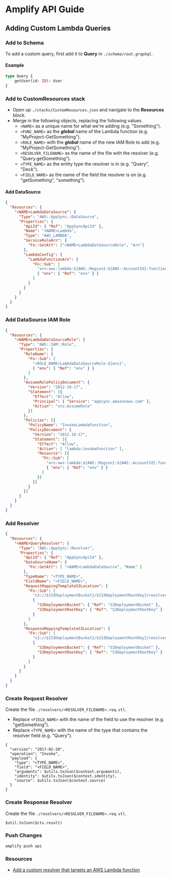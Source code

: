 # Amplify API Guide

## Adding Custom Lambda Queries
### Add to Schema
To add a custom query, first add it to **Query** in *`./schema/root.graphql`*.

#### Example
```graphql
type Query {
    getUser(id: ID): User
}
```

### Add to CustomResources stack
* Open up *`./stacks/CustomResources.json`* and navigate to the **Resources** block.
* Merge in the following objects, replacing the following values.
  * `<NAME>` as a unique name for what we're adding (e.g. "Something").
  * `<FUNC_NAME>` as the ***global*** name of the Lambda function (e.g. "MyProject-GetSomething").
  * `<ROLE_NAME>` with the ***global*** name of the new IAM Role to add (e.g. "MyProject-GetSomething").
  * `<RESOLVER_FILENAME>` as the name of the file with the resolver (e.g. "Query.getSomething").
  * `<TYPE_NAME>` as the entity type the resolver is in (e.g. "Query", "Deck").
  * `<FIELD_NAME>` as the name of the field the resolver is on (e.g. "getSomething", "something").

#### Add DataSource
```json
{
  "Resources": {
    "<NAME>LambdaDataSource": {
      "Type": "AWS::AppSync::DataSource",
      "Properties": {
        "ApiId": { "Ref": "AppSyncApiId" },
        "Name": "<NAME>Lambda",
        "Type": "AWS_LAMBDA",
        "ServiceRoleArn": {
          "Fn::GetAtt": ["<NAME>LambdaDataSourceRole", "Arn"]
        },
        "LambdaConfig": {
          "LambdaFunctionArn": {
            "Fn::Sub": [
              "arn:aws:lambda:${AWS::Region}:${AWS::AccountId}:function:<FUNC_NAME>-${env}",
              { "env": { "Ref": "env" } }
            ]
          }
        }
      }
    }
  }
}
```

### Add DataSource IAM Role
```json
{
  "Resources": {
    "<NAME>LambdaDataSourceRole": {
      "Type": "AWS::IAM::Role",
      "Properties": {
        "RoleName": { 
          "Fn::Sub": [
            "<ROLE_NAME>LambdaDataSourceRole-${env}", 
            { "env": { "Ref": "env" } } 
          ] 
        },
        "AssumeRolePolicyDocument": {
          "Version": "2012-10-17",
          "Statement": [{
            "Effect": "Allow",
            "Principal": { "Service": "appsync.amazonaws.com" },
            "Action": "sts:AssumeRole"
          }]
        },
        "Policies": [{
          "PolicyName": "InvokeLambdaFunction",
          "PolicyDocument": {
            "Version": "2012-10-17",
            "Statement": [{
              "Effect": "Allow",
              "Action": [ "lambda:invokeFunction" ],
              "Resource": [{ 
                "Fn::Sub": [ 
                  "arn:aws:lambda:${AWS::Region}:${AWS::AccountId}:function:<FUNC_NAME>-${env}", 
                  { "env": { "Ref": "env" } } 
                ] 
              }]
            }]
          }
        }]
      }
    }
  }
}
```
### Add Resolver
```json
{
  "Resources": {
    "<NAME>QueryResolver": {
      "Type": "AWS::AppSync::Resolver",
      "Properties": {
        "ApiId": { "Ref": "AppSyncApiId" },
        "DataSourceName": {
          "Fn::GetAtt": [ "<NAME>LambdaDataSource", "Name" ]
        },
        "TypeName": "<TYPE_NAME>",
        "FieldName": "<FIELD_NAME>",
        "RequestMappingTemplateS3Location": {
          "Fn::Sub": [
            "s3://${S3DeploymentBucket}/${S3DeploymentRootKey}/resolvers/<RESOLVER_FILENAME>.req.vtl",
            {
              "S3DeploymentBucket": { "Ref": "S3DeploymentBucket" },
              "S3DeploymentRootKey": { "Ref": "S3DeploymentRootKey" }
            }
          ]
        },
        "ResponseMappingTemplateS3Location": {
          "Fn::Sub": [
            "s3://${S3DeploymentBucket}/${S3DeploymentRootKey}/resolvers/<RESOLVER_FILENAME>.res.vtl",
            {
              "S3DeploymentBucket": { "Ref": "S3DeploymentBucket" },
              "S3DeploymentRootKey": { "Ref": "S3DeploymentRootKey" }
            }
          ]
        }
      }
    }
  }
}
```

### Create Request Resolver
Create the file `./resolvers/<RESOLVER_FILENAME>.req.vtl`.
* Replace `<FIELD_NAME>` with the name of the field to use the resolver (e.g. "getSomething").
* Replace `<TYPE_NAME>` with the name of the type that contains the resolver field (e.g. "Query").
```vtl
{
  "version": "2017-02-28",
  "operation": "Invoke",
  "payload": {
    "type": "<TYPE_NAME>",
    "field": "<FIELD_NAME>",
    "arguments": $utils.toJson($context.arguments),
    "identity": $utils.toJson($context.identity),
    "source": $utils.toJson($context.source)
  }
}
```

### Create Response Resolver
Create the file `./resolvers/<RESOLVER_FILENAME>.req.vtl`.
```vtl
$util.toJson($ctx.result)
```

### Push Changes
`amplify push api`

### Resources
* [Add a custom resolver that targets an AWS Lambda function](https://docs.amplify.aws/cli/graphql-transformer/resolvers#add-a-custom-resolver-that-targets-an-aws-lambda-function)
